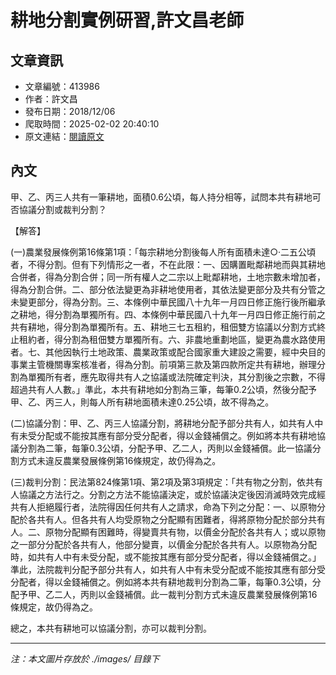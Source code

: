# 耕地分割實例研習,許文昌老師

## 文章資訊
- 文章編號：413986
- 作者：許文昌
- 發布日期：2018/12/06
- 爬取時間：2025-02-02 20:40:10
- 原文連結：[閱讀原文](https://real-estate.get.com.tw/Columns/detail.aspx?no=413986)

## 內文
甲、乙、丙三人共有一筆耕地，面積0.6公頃，每人持分相等，試問本共有耕地可否協議分割或裁判分割？

【解答】

(一)農業發展條例第16條第1項：「每宗耕地分割後每人所有面積未達○‧二五公頃者，不得分割。但有下列情形之一者，不在此限：一、因購置毗鄰耕地而與其耕地合併者，得為分割合併；同一所有權人之二宗以上毗鄰耕地，土地宗數未增加者，得為分割合併。二、部分依法變更為非耕地使用者，其依法變更部分及共有分管之未變更部分，得為分割。三、本條例中華民國八十九年一月四日修正施行後所繼承之耕地，得分割為單獨所有。四、本條例中華民國八十九年一月四日修正施行前之共有耕地，得分割為單獨所有。五、耕地三七五租約，租佃雙方協議以分割方式終止租約者，得分割為租佃雙方單獨所有。六、非農地重劃地區，變更為農水路使用者。七、其他因執行土地政策、農業政策或配合國家重大建設之需要，經中央目的事業主管機關專案核准者，得為分割。前項第三款及第四款所定共有耕地，辦理分割為單獨所有者，應先取得共有人之協議或法院確定判決，其分割後之宗數，不得超過共有人人數。」準此，本共有耕地如分割為三筆，每筆0.2公頃，然後分配予甲、乙、丙三人，則每人所有耕地面積未達0.25公頃，故不得為之。

(二)協議分割：甲、乙、丙三人協議分割，將耕地分配予部分共有人，如共有人中有未受分配或不能按其應有部分受分配者，得以金錢補償之。例如將本共有耕地協議分割為二筆，每筆0.3公頃，分配予甲、乙二人，丙則以金錢補償。此一協議分割方式未違反農業發展條例第16條規定，故仍得為之。

(三)裁判分割：民法第824條第1項、第2項及第3項規定：「共有物之分割，依共有人協議之方法行之。分割之方法不能協議決定，或於協議決定後因消滅時效完成經共有人拒絕履行者，法院得因任何共有人之請求，命為下列之分配：一、以原物分配於各共有人。但各共有人均受原物之分配顯有困難者，得將原物分配於部分共有人。二、原物分配顯有困難時，得變賣共有物，以價金分配於各共有人；或以原物之一部分分配於各共有人，他部分變賣，以價金分配於各共有人。以原物為分配時，如共有人中有未受分配，或不能按其應有部分受分配者，得以金錢補償之。」準此，法院裁判分配予部分共有人，如共有人中有未受分配或不能按其應有部分受分配者，得以金錢補償之。例如將本共有耕地裁判分割為二筆，每筆0.3公頃，分配予甲、乙二人，丙則以金錢補償。此一裁判分割方式未違反農業發展條例第16條規定，故仍得為之。

總之，本共有耕地可以協議分割，亦可以裁判分割。

---
*注：本文圖片存放於 ./images/ 目錄下*
